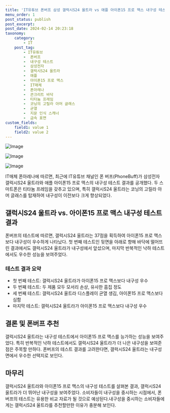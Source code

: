 ```yaml
---
title: 'IT유튜브 폰버프 삼성 갤럭시S24 울트라 vs 애플 아이폰15 프로 맥스 내구성 테스트 결과'
menu_order: 1
post_status: publish
post_excerpt: 
post_date: 2024-02-14 20:23:18
taxonomy:
    category:
        - IT
    post_tag:
        - IT유튜브
        -  폰버프
        -  내구성 테스트
        -  삼성전자
        -  갤럭시S24 울트라
        -  애플
        -  아이폰15 프로 맥스
        -  IT매체
        -  폰아레나
        -  콘크리트 바닥
        -  티타늄 프레임
        -  코닝의 고릴라 아머 글래스
        -  균열
        -  지문 인식 스캐너
        -  금속 표면
custom_fields:
    field1: value 1
    field2: value 2
---
```


![Image](https://imgnews.pstatic.net/image/092/2024/02/13/0002321121_001_20240213232301175.gif?type=w647)

![Image](https://imgnews.pstatic.net/image/092/2024/02/13/0002321121_002_20240213232301289.jpg?type=w647)

![Image](https://imgnews.pstatic.net/image/092/2024/02/13/0002321121_003_20240213232301329.jpg?type=w647)

IT매체 폰아레나에 따르면, 최근에 IT유튜브 채널인 폰 버프(PhoneBuff)가 삼성전자 갤럭시S24 울트라와 애플 아이폰15 프로 맥스의 내구성 테스트 결과를 공개했다. 두 스마트폰은 티타늄 프레임을 갖추고 있으며, 특히 갤럭시S24 울트라는 코닝의 고릴라 아머 글래스를 탑재하여 내구성이 이전보다 크게 향상되었다.
## 갤럭시S24 울트라 vs. 아이폰15 프로 맥스 내구성 테스트 결과
폰버프의 테스트에 따르면, 갤럭시S24 울트라는 37점을 획득하여 아이폰15 프로 맥스보다 내구성이 우수하게 나타났다. 첫 번째 테스트인 뒷면을 아래로 향해 바닥에 떨어뜨린 결과에서도 갤럭시S24 울트라가 내구성에서 앞섰으며, 마지막 반복적인 낙하 테스트에서도 우수한 성능을 보여주었다.
### 테스트 결과 요약
- 첫 번째 테스트: 갤럭시S24 울트라가 아이폰15 프로 맥스보다 내구성 우수
- 두 번째 테스트: 두 제품 모두 모서리 손상, 유사한 흠집 정도
- 세 번째 테스트: 갤럭시S24 울트라 디스플레이 균열 생김, 아이폰15 프로 맥스보다 심함
- 마지막 테스트: 갤럭시S24 울트라가 아이폰15 프로 맥스보다 내구성 우수
## 결론 및 폰버프 추천
갤럭시S24 울트라는 내구성 테스트에서 아이폰15 프로 맥스를 능가하는 성능을 보여주었다. 특히 반복적인 낙하 테스트에서도 갤럭시S24 울트라가 더 나은 내구성을 보여준 점은 주목할 만하다. 폰버프의 테스트 결과를 고려한다면, 갤럭시S24 울트라는 내구성 면에서 우수한 선택지로 보인다.
## 마무리
갤럭시S24 울트라와 아이폰15 프로 맥스의 내구성 테스트를 살펴본 결과, 갤럭시S24 울트라가 더 뛰어난 내구성을 보여주었다. 소비자들이 내구성을 중시하는 시점에서, 폰버프의 테스트는 유용한 비교 자료가 될 것으로 예상된다.내구성을 중시하는 소비자들에게는 갤럭시S24 울트라를 추천할만한 이유가 충분해 보인다.
